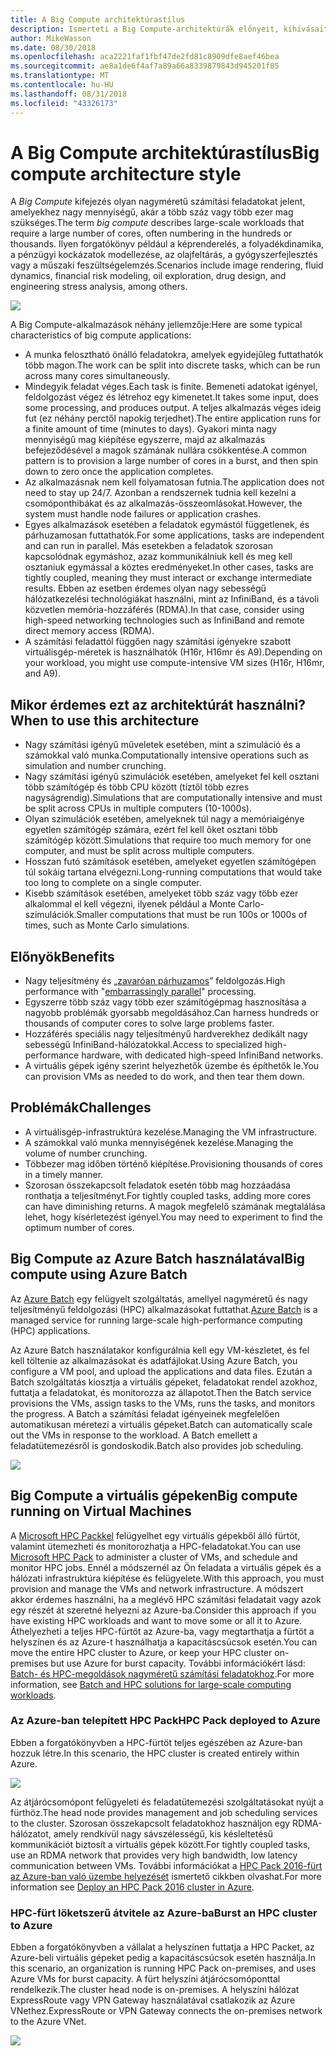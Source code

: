 ```yaml
---
title: A Big Compute architektúrastílus
description: Ismerteti a Big Compute-architektúrák előnyeit, kihívásait és ajánlott eljárásait az Azure-ban.
author: MikeWasson
ms.date: 08/30/2018
ms.openlocfilehash: aca2221faf1fbf47de2fd81c8909dfe8aef46bea
ms.sourcegitcommit: ae8a1de6f4af7a89a66a8339879843d945201f85
ms.translationtype: MT
ms.contentlocale: hu-HU
ms.lasthandoff: 08/31/2018
ms.locfileid: "43326173"
---
```

# <a name="big-compute-architecture-style"></a><span data-ttu-id="89f4a-103">A Big Compute architektúrastílus</span><span class="sxs-lookup"><span data-stu-id="89f4a-103">Big compute architecture style</span></span>

<span data-ttu-id="89f4a-104">A *Big Compute* kifejezés olyan nagyméretű számítási feladatokat jelent, amelyekhez nagy mennyiségű, akár a több száz vagy több ezer mag szükséges.</span><span class="sxs-lookup"><span data-stu-id="89f4a-104">The term *big compute* describes large-scale workloads that require a large number of cores, often numbering in the hundreds or thousands.</span></span> <span data-ttu-id="89f4a-105">Ilyen forgatókönyv például a képrenderelés, a folyadékdinamika, a pénzügyi kockázatok modellezése, az olajfeltárás, a gyógyszerfejlesztés vagy a műszaki feszültségelemzés.</span><span class="sxs-lookup"><span data-stu-id="89f4a-105">Scenarios include image rendering, fluid dynamics, financial risk modeling, oil exploration, drug design, and engineering stress analysis, among others.</span></span>

![](./images/big-compute-logical.png)

<span data-ttu-id="89f4a-106">A Big Compute-alkalmazások néhány jellemzője:</span><span class="sxs-lookup"><span data-stu-id="89f4a-106">Here are some typical characteristics of big compute applications:</span></span>

- <span data-ttu-id="89f4a-107">A munka felosztható önálló feladatokra, amelyek egyidejűleg futtathatók több magon.</span><span class="sxs-lookup"><span data-stu-id="89f4a-107">The work can be split into discrete tasks, which can be run across many cores simultaneously.</span></span>
- <span data-ttu-id="89f4a-108">Mindegyik feladat véges.</span><span class="sxs-lookup"><span data-stu-id="89f4a-108">Each task is finite.</span></span> <span data-ttu-id="89f4a-109">Bemeneti adatokat igényel, feldolgozást végez és létrehoz egy kimenetet.</span><span class="sxs-lookup"><span data-stu-id="89f4a-109">It takes some input, does some processing, and produces output.</span></span> <span data-ttu-id="89f4a-110">A teljes alkalmazás véges ideig fut (ez néhány perctől napokig terjedhet).</span><span class="sxs-lookup"><span data-stu-id="89f4a-110">The entire application runs for a finite amount of time (minutes to days).</span></span> <span data-ttu-id="89f4a-111">Gyakori minta nagy mennyiségű mag kiépítése egyszerre, majd az alkalmazás befejeződésével a magok számának nullára csökkentése.</span><span class="sxs-lookup"><span data-stu-id="89f4a-111">A common pattern is to provision a large number of cores in a burst, and then spin down to zero once the application completes.</span></span> 
- <span data-ttu-id="89f4a-112">Az alkalmazásnak nem kell folyamatosan futnia.</span><span class="sxs-lookup"><span data-stu-id="89f4a-112">The application does not need to stay up 24/7.</span></span> <span data-ttu-id="89f4a-113">Azonban a rendszernek tudnia kell kezelni a csomóponthibákat és az alkalmazás-összeomlásokat.</span><span class="sxs-lookup"><span data-stu-id="89f4a-113">However, the system must handle node failures or application crashes.</span></span>
- <span data-ttu-id="89f4a-114">Egyes alkalmazások esetében a feladatok egymástól függetlenek, és párhuzamosan futtathatók.</span><span class="sxs-lookup"><span data-stu-id="89f4a-114">For some applications, tasks are independent and can run in parallel.</span></span> <span data-ttu-id="89f4a-115">Más esetekben a feladatok szorosan kapcsolódnak egymáshoz, azaz kommunikálniuk kell és meg kell osztaniuk egymással a köztes eredményeket.</span><span class="sxs-lookup"><span data-stu-id="89f4a-115">In other cases, tasks are tightly coupled, meaning they must interact or exchange intermediate results.</span></span> <span data-ttu-id="89f4a-116">Ebben az esetben érdemes olyan nagy sebességű hálózatkezelési technológiákat használni, mint az InfiniBand, és a távoli közvetlen memória-hozzáférés (RDMA).</span><span class="sxs-lookup"><span data-stu-id="89f4a-116">In that case, consider using high-speed networking technologies such as InfiniBand and remote direct memory access (RDMA).</span></span> 
- <span data-ttu-id="89f4a-117">A számítási feladattól függően nagy számítási igényekre szabott virtuálisgép-méretek is használhatók (H16r, H16mr és A9).</span><span class="sxs-lookup"><span data-stu-id="89f4a-117">Depending on your workload, you might use compute-intensive VM sizes (H16r, H16mr, and A9).</span></span>

## <a name="when-to-use-this-architecture"></a><span data-ttu-id="89f4a-118">Mikor érdemes ezt az architektúrát használni?</span><span class="sxs-lookup"><span data-stu-id="89f4a-118">When to use this architecture</span></span>

- <span data-ttu-id="89f4a-119">Nagy számítási igényű műveletek esetében, mint a szimuláció és a számokkal való munka.</span><span class="sxs-lookup"><span data-stu-id="89f4a-119">Computationally intensive operations such as simulation and number crunching.</span></span>
- <span data-ttu-id="89f4a-120">Nagy számítási igényű szimulációk esetében, amelyeket fel kell osztani több számítógép és több CPU között (tíztől több ezres nagyságrendig).</span><span class="sxs-lookup"><span data-stu-id="89f4a-120">Simulations that are computationally intensive and must be split across CPUs in multiple computers (10-1000s).</span></span>
- <span data-ttu-id="89f4a-121">Olyan szimulációk esetében, amelyeknek túl nagy a memóriaigénye egyetlen számítógép számára, ezért fel kell őket osztani több számítógép között.</span><span class="sxs-lookup"><span data-stu-id="89f4a-121">Simulations that require too much memory for one computer, and must be split across multiple computers.</span></span>
- <span data-ttu-id="89f4a-122">Hosszan futó számítások esetében, amelyeket egyetlen számítógépen túl sokáig tartana elvégezni.</span><span class="sxs-lookup"><span data-stu-id="89f4a-122">Long-running computations that would take too long to complete on a single computer.</span></span>
- <span data-ttu-id="89f4a-123">Kisebb számítások esetében, amelyeket több száz vagy több ezer alkalommal el kell végezni, ilyenek például a Monte Carlo-szimulációk.</span><span class="sxs-lookup"><span data-stu-id="89f4a-123">Smaller computations that must be run 100s or 1000s of times, such as Monte Carlo simulations.</span></span>

## <a name="benefits"></a><span data-ttu-id="89f4a-124">Előnyök</span><span class="sxs-lookup"><span data-stu-id="89f4a-124">Benefits</span></span>

- <span data-ttu-id="89f4a-125">Nagy teljesítmény és „[zavaróan párhuzamos][embarrassingly-parallel]” feldolgozás.</span><span class="sxs-lookup"><span data-stu-id="89f4a-125">High performance with "[embarrassingly parallel][embarrassingly-parallel]" processing.</span></span>
- <span data-ttu-id="89f4a-126">Egyszerre több száz vagy több ezer számítógépmag hasznosítása a nagyobb problémák gyorsabb megoldásához.</span><span class="sxs-lookup"><span data-stu-id="89f4a-126">Can harness hundreds or thousands of computer cores to solve large problems faster.</span></span>
- <span data-ttu-id="89f4a-127">Hozzáférés speciális nagy teljesítményű hardverekhez dedikált nagy sebességű InfiniBand-hálózatokkal.</span><span class="sxs-lookup"><span data-stu-id="89f4a-127">Access to specialized high-performance hardware, with dedicated high-speed InfiniBand networks.</span></span>
- <span data-ttu-id="89f4a-128">A virtuális gépek igény szerint helyezhetők üzembe és építhetők le.</span><span class="sxs-lookup"><span data-stu-id="89f4a-128">You can provision VMs as needed to do work, and then tear them down.</span></span> 

## <a name="challenges"></a><span data-ttu-id="89f4a-129">Problémák</span><span class="sxs-lookup"><span data-stu-id="89f4a-129">Challenges</span></span>

- <span data-ttu-id="89f4a-130">A virtuálisgép-infrastruktúra kezelése.</span><span class="sxs-lookup"><span data-stu-id="89f4a-130">Managing the VM infrastructure.</span></span>
- <span data-ttu-id="89f4a-131">A számokkal való munka mennyiségének kezelése.</span><span class="sxs-lookup"><span data-stu-id="89f4a-131">Managing the volume of number crunching.</span></span> 
- <span data-ttu-id="89f4a-132">Többezer mag időben történő kiépítése.</span><span class="sxs-lookup"><span data-stu-id="89f4a-132">Provisioning thousands of cores in a timely manner.</span></span>
- <span data-ttu-id="89f4a-133">Szorosan összekapcsolt feladatok esetén több mag hozzáadása ronthatja a teljesítményt.</span><span class="sxs-lookup"><span data-stu-id="89f4a-133">For tightly coupled tasks, adding more cores can have diminishing returns.</span></span> <span data-ttu-id="89f4a-134">A magok megfelelő számának megtalálása lehet, hogy kísérletezést igényel.</span><span class="sxs-lookup"><span data-stu-id="89f4a-134">You may need to experiment to find the optimum number of cores.</span></span>

## <a name="big-compute-using-azure-batch"></a><span data-ttu-id="89f4a-135">Big Compute az Azure Batch használatával</span><span class="sxs-lookup"><span data-stu-id="89f4a-135">Big compute using Azure Batch</span></span>

<span data-ttu-id="89f4a-136">Az [Azure Batch][batch] egy felügyelt szolgáltatás, amellyel nagyméretű és nagy teljesítményű feldolgozási (HPC) alkalmazásokat futtathat.</span><span class="sxs-lookup"><span data-stu-id="89f4a-136">[Azure Batch][batch] is a managed service for running large-scale high-performance computing (HPC) applications.</span></span>

<span data-ttu-id="89f4a-137">Az Azure Batch használatakor konfigurálnia kell egy VM-készletet, és fel kell töltenie az alkalmazásokat és adatfájlokat.</span><span class="sxs-lookup"><span data-stu-id="89f4a-137">Using Azure Batch, you configure a VM pool, and upload the applications and data files.</span></span> <span data-ttu-id="89f4a-138">Ezután a Batch szolgáltatás kiosztja a virtuális gépeket, feladatokat rendel azokhoz, futtatja a feladatokat, és monitorozza az állapotot.</span><span class="sxs-lookup"><span data-stu-id="89f4a-138">Then the Batch service provisions the VMs, assign tasks to the VMs, runs the tasks, and monitors the progress.</span></span> <span data-ttu-id="89f4a-139">A Batch a számítási feladat igényeinek megfelelően automatikusan méretezi a virtuális gépeket.</span><span class="sxs-lookup"><span data-stu-id="89f4a-139">Batch can automatically scale out the VMs in response to the workload.</span></span> <span data-ttu-id="89f4a-140">A Batch emellett a feladatütemezésről is gondoskodik.</span><span class="sxs-lookup"><span data-stu-id="89f4a-140">Batch also provides job scheduling.</span></span>

![](./images/big-compute-batch.png) 

## <a name="big-compute-running-on-virtual-machines"></a><span data-ttu-id="89f4a-141">Big Compute a virtuális gépeken</span><span class="sxs-lookup"><span data-stu-id="89f4a-141">Big compute running on Virtual Machines</span></span>

<span data-ttu-id="89f4a-142">A [Microsoft HPC Packkel][hpc-pack] felügyelhet egy virtuális gépekből álló fürtöt, valamint ütemezheti és monitorozhatja a HPC-feladatokat.</span><span class="sxs-lookup"><span data-stu-id="89f4a-142">You can use [Microsoft HPC Pack][hpc-pack] to administer a cluster of VMs, and schedule and monitor HPC jobs.</span></span> <span data-ttu-id="89f4a-143">Ennél a módszernél az Ön feladata a virtuális gépek és a hálózati infrastruktúra kiépítése és felügyelete.</span><span class="sxs-lookup"><span data-stu-id="89f4a-143">With this approach, you must provision and manage the VMs and network infrastructure.</span></span> <span data-ttu-id="89f4a-144">A módszert akkor érdemes használni, ha a meglévő HPC számítási feladatait vagy azok egy részét át szeretné helyezni az Azure-ba.</span><span class="sxs-lookup"><span data-stu-id="89f4a-144">Consider this approach if you have existing HPC workloads and want to move some or all it to Azure.</span></span> <span data-ttu-id="89f4a-145">Áthelyezheti a teljes HPC-fürtöt az Azure-ba, vagy megtarthatja a fürtöt a helyszínen és az Azure-t használhatja a kapacitáscsúcsok esetén.</span><span class="sxs-lookup"><span data-stu-id="89f4a-145">You can move the entire HPC cluster to Azure, or keep your HPC cluster on-premises but use Azure for burst capacity.</span></span> <span data-ttu-id="89f4a-146">További információkért lásd: [Batch- és HPC-megoldások nagyméretű számítási feladatokhoz][batch-hpc-solutions].</span><span class="sxs-lookup"><span data-stu-id="89f4a-146">For more information, see [Batch and HPC solutions for large-scale computing workloads][batch-hpc-solutions].</span></span>

### <a name="hpc-pack-deployed-to-azure"></a><span data-ttu-id="89f4a-147">Az Azure-ban telepített HPC Pack</span><span class="sxs-lookup"><span data-stu-id="89f4a-147">HPC Pack deployed to Azure</span></span>

<span data-ttu-id="89f4a-148">Ebben a forgatókönyvben a HPC-fürtöt teljes egészében az Azure-ban hozzuk létre.</span><span class="sxs-lookup"><span data-stu-id="89f4a-148">In this scenario, the HPC cluster is created entirely within Azure.</span></span>

![](./images/big-compute-iaas.png) 
 
<span data-ttu-id="89f4a-149">Az átjárócsomópont felügyeleti és feladatütemezési szolgáltatásokat nyújt a fürthöz.</span><span class="sxs-lookup"><span data-stu-id="89f4a-149">The head node provides management and job scheduling services to the cluster.</span></span> <span data-ttu-id="89f4a-150">Szorosan összekapcsolt feladatokhoz használjon egy RDMA-hálózatot, amely rendkívül nagy sávszélességű, kis késleltetésű kommunikációt biztosít a virtuális gépek között.</span><span class="sxs-lookup"><span data-stu-id="89f4a-150">For tightly coupled tasks, use an RDMA network that provides very high bandwidth, low latency communication between VMs.</span></span> <span data-ttu-id="89f4a-151">További információkat a [HPC Pack 2016-fürt az Azure-ban való üzembe helyezését][deploy-hpc-azure] ismertető cikkben olvashat.</span><span class="sxs-lookup"><span data-stu-id="89f4a-151">For more information see [Deploy an HPC Pack 2016 cluster in Azure][deploy-hpc-azure].</span></span>

### <a name="burst-an-hpc-cluster-to-azure"></a><span data-ttu-id="89f4a-152">HPC-fürt löketszerű átvitele az Azure-ba</span><span class="sxs-lookup"><span data-stu-id="89f4a-152">Burst an HPC cluster to Azure</span></span>

<span data-ttu-id="89f4a-153">Ebben a forgatókönyvben a vállalat a helyszínen futtatja a HPC Packet, az Azure-beli virtuális gépeket pedig a kapacitáscsúcsok esetén használja.</span><span class="sxs-lookup"><span data-stu-id="89f4a-153">In this scenario, an organization is running HPC Pack on-premises, and uses Azure VMs for burst capacity.</span></span> <span data-ttu-id="89f4a-154">A fürt helyszíni átjárócsomóponttal rendelkezik.</span><span class="sxs-lookup"><span data-stu-id="89f4a-154">The cluster head node is on-premises.</span></span> <span data-ttu-id="89f4a-155">A helyszíni hálózat ExpressRoute vagy VPN Gateway használatával csatlakozik az Azure VNethez.</span><span class="sxs-lookup"><span data-stu-id="89f4a-155">ExpressRoute or VPN Gateway connects the on-premises network to the Azure VNet.</span></span>

![](./images/big-compute-hybrid.png) 


[batch]: /azure/batch/
[batch-hpc-solutions]: /azure/batch/batch-hpc-solutions
[deploy-hpc-azure]: /azure/virtual-machines/windows/hpcpack-2016-cluster
[embarrassingly-parallel]: https://en.wikipedia.org/wiki/Embarrassingly_parallel
[hpc-pack]: https://technet.microsoft.com/library/cc514029

 
